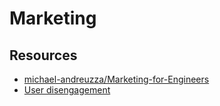 # Marketing

## Resources

- [michael-andreuzza/Marketing-for-Engineers](https://github.com/michael-andreuzza/Marketing-for-Engineers)
- [User disengagement](https://zerodha.tech/blog/user-disengagement/)
